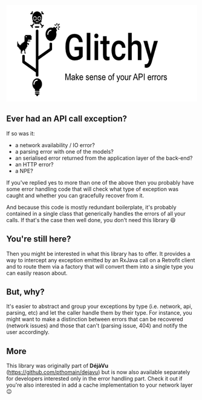 <img src="https://github.com/pthomain/glitchy/blob/master/github/glitchy-header.png" height="256"/>

Ever had an API call exception?
-------------------------------

If so was it:

- a network availability / IO error?
- a parsing error with one of the models?
- an serialised error returned from the application layer of the back-end?
- an HTTP error?
- a NPE?

If you've replied yes to more than one of the above then you probably have some error handling code that will check what type of exception was caught and whether you can gracefully recover from it.

And because this code is mostly redundant boilerplate, it's probably contained in a single class that generically handles the errors of all your calls. If that's the case then well done, you don't need this library 😄 

You're still here?
------------------

Then you might be interested in what this library has to offer. It provides a way to intercept any exception emitted by an RxJava call on a Retrofit client and to route them via a factory that will convert them into a single type you can easily reason about. 

But, why?
---------

It's easier to abstract and group your exceptions by type (i.e. network, api, parsing, etc) and let the caller handle them by their type. For instance, you might want to make a distinction between errors that can be recovered (network issues) and those that can't (parsing issue, 404) and notify the user accordingly.

More
----

This library was originally part of __DéjàVu__ (https://github.com/pthomain/dejavu) but is now also available separately for developers interested only in the error handling part. Check it out if you're also interested in add a cache implementation to your network layer 😉

